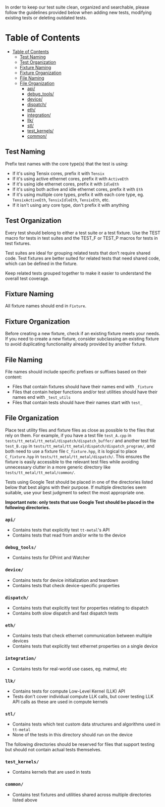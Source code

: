 In order to keep our test suite clean, organized and searchable, please follow the guidelines provided below when adding new tests, modifying existing tests or deleting outdated tests.

<!-- toc -->

Table of Contents
=================

- [Table of Contents](#table-of-contents)
  - [Test Naming](#test-naming)
  - [Test Organization](#test-organization)
  - [Fixture Naming](#fixture-naming)
  - [Fixture Organization](#fixture-organization)
  - [File Naming](#file-naming)
  - [File Organization](#fixture-organization)
    - [api/](#api)
    - [debug_tools/](#debug_tools)
    - [device/](#device)
    - [dispatch/](#dispatch)
    - [eth/](#eth)
    - [integration/](#integration)
    - [llk/](#llk)
    - [stl/](#stl)
    - [test_kernels/](#test_kernels)
    - [common/](#common)

<!-- Created by https://luciopaiva.com/markdown-toc/ -->

<!-- tocstop -->

## Test Naming
Prefix test names with the core type(s) that the test is using:
 - If it's using Tensix cores, prefix it with `Tensix`
 - If it's using active ethernet cores, prefix it with `ActiveEth`
 - If it's using idle ethernet cores, prefix it with `IdleEth`
 - If it's using both active and idle ethernet cores, prefix it with `Eth`
 - If it's using multiple core types, prefix it with each core type, eg. `TensixActiveEth`, `TensixIdleEth`, `TensixEth`, etc.
 - If it isn't using any core type, don't prefix it with anything

## Test Organization
Every test should belong to either a test suite or a test fixture. Use the TEST macro for tests in test suites and the TEST_F or TEST_P macros for tests in test fixtures.

Test suites are ideal for grouping related tests that don’t require shared code. Test fixtures are better suited for related tests that need shared code, which can be defined in the fixture.

Keep related tests grouped together to make it easier to understand the overall test coverage.

## Fixture Naming
All fixture names should end in `Fixture`.

## Fixture Organization
Before creating a new fixture, check if an existing fixture meets your needs. If you need to create a new fixture, consider subclassing an existing fixture to avoid duplicating functionality already provided by another fixture.

## File Naming
File names should include specific prefixes or suffixes based on their content:
 - Files that contain fixtures should have their names end with `_fixture`
 - Files that contain helper functions and/or test utilities should have their names end with `_test_utils`
 - Files that contain tests should have their names start with `test_`

## File Organization
Place test utility files and fixture files as close as possible to the files that rely on them. For example, if you have a test file `test_A.cpp` in `tests/tt_metal/tt_metal/dispatch/dispatch_buffer/` and another test file `test_B.cpp` in `tests/tt_metal/tt_metal/dispatch/dispatch_program/`, and both need to use a fixture file `C_fixture.hpp`, it is logical to place `C_fixture.hpp` in `tests/tt_metal/tt_metal/dispatch/`. This ensures the fixture is easily accessible to the relevant test files while avoiding unnecessary clutter in a more generic directory like `tests/tt_metal/tt_metal/common/`.

Tests using Google Test should be placed in one of the directories listed below that best aligns with their purpose. If multiple directories seem suitable, use your best judgment to select the most appropriate one.

__Important note: only tests that use Google Test should be placed in the following directories.__

### `api/`
 - Contains tests that explicitly test `tt-metal`'s API
 - Contains tests that read from and/or write to the device

### `debug_tools/`
 - Contains tests for DPrint and Watcher

### `device/`
 - Contains tests for device initialization and teardown
 - Contains tests that check device-specific properties

### `dispatch/`
 - Contains tests that explicitly test for properties relating to dispatch
 - Contains both slow dispatch and fast dispatch tests

### `eth/`
 - Contains tests that check ethernet communication between multiple devices
 - Contains tests that explicitly test ethernet properties on a single device

### `integration/`
 - Contains tests for real-world use cases, eg. matmul, etc

### `llk/`
 - Contains tests for compute Low-Level Kernel (LLK) API
 - Tests don't cover individual compute LLK calls, but cover testing LLK API calls as these are used in compute kernels

### `stl/`
 - Contains tests which test custom data structures and algorithms used in `tt-metal`
 - None of the tests in this directory should run on the device

The following directories should be reserved for files that support testing but should not contain actual tests themselves.

### `test_kernels/`
 - Contains kernels that are used in tests

### `common/`
 - Contains test fixtures and utilities shared across multiple directories listed above
